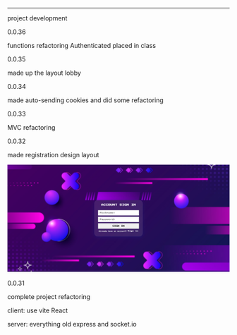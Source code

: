 ___________________________________________________________________________
project development



0.0.36

functions refactoring Authenticated placed in class

0.0.35

made up the layout  lobby

0.0.34

made auto-sending cookies
and did some refactoring

0.0.33

MVC refactoring

0.0.32

made registration design layout

![Image ](img-git/Screenshot%20from%202024-02-01%2020-51-28.png)

0.0.31

complete project refactoring

client:
use vite React

server:
everything old express and socket.io

